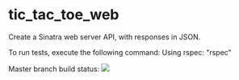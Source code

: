 # tic_tac_toe_web
Create a Sinatra web server API, with responses in JSON.

To run tests, execute the following command:
Using rspec: "rspec"



Master branch build status:
![](https://travis-ci.com/ranizilpelwar/tic_tac_toe_web.svg?branch=master)

